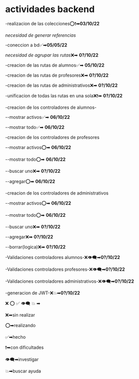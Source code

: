 # **actividades backend**

-realizacion de las colecciones⭕❗➡**03/10/22**

*necesidad de generar referencias*

-coneccion a bd✅➡**05/05/22**

*necesidad de agrupar las rutas*❌➡ **0?/10/22**

-creacion de las rutas de alumnos✅➡ **05/10/22**

-creacion de las rutas de profesores❌➡ **0?/10/22**

-creacion de las rutas de administrativos❌➡ **0?/10/22**

-unificacion de todas las rutas en una sola❌❗➡ **0?/10/22**

-creacion de los controladores de alumnos-

--mostrar activos✅➡ **06/10/22**

--mostrar todo✅➡ **06/10/22**  

-creacion de los controladores de profesores


--mostrar activos⭕➡ **06/10/22**

--mostrar todo⭕➡ **06/10/22**  

--buscar uno❌➡ **0?/10/22**

--agregar⭕➡ **06/10/22**

-creacion de los controladores de administrativos

--mostrar activos⭕➡ **06/10/22**

--mostrar todo⭕➡ **06/10/22**  

--buscar uno❌➡ **0?/10/22**

--agregar❌➡ **0?/10/22**

--borrar(logica)❌➡ **0?/10/22**



-Validaciones controladores alumnos-❌👁‍🗨➡**0?/10/22** 

-Validaciones controladores profesores-❌👁‍🗨➡**0?/10/22**

-Validaciones controladores administrativos-❌👁‍🗨➡**0?/10/22**

-generacion de JWT-❌💥➡**0?/10/22**



❌ ⭕ ✅ 👁‍🗨 💥 ➡




❌➡sin realizar

⭕➡realizando

✅➡hecho

❗➡con dificultades

👁‍🗨➡investigar

💥➡buscar ayuda

